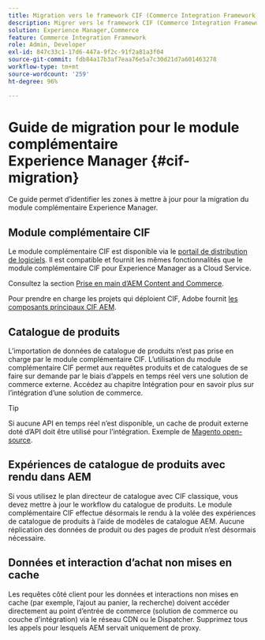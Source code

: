 ```yaml
---
title: Migration vers le framework CIF (Commerce Integration Framework) AEM
description: Migrer vers le framework CIF (Commerce Integration Framework) d’AEM à partir d’une ancienne version.
solution: Experience Manager,Commerce
feature: Commerce Integration Framework
role: Admin, Developer
exl-id: 847c33c1-17d6-447a-9f2c-91f2a81a3f04
source-git-commit: fdb84a17b3af7eaa76e5a7c30d21d7a601463278
workflow-type: tm+mt
source-wordcount: '259'
ht-degree: 96%

---
```


# Guide de migration pour le module complémentaire Experience Manager {#cif-migration}

Ce guide permet d’identifier les zones à mettre à jour pour la migration du module complémentaire Experience Manager.

## Module complémentaire CIF

Le module complémentaire CIF est disponible via le [portail de distribution de logiciels](https://experience.adobe.com/#/downloads/content/software-distribution/fr/aem.html?fulltext=commerce*&2_group.propertyvalues.property=.%2Fjcr%3Acontent%2Fmetadata%2Fdc%3Aversion&2_group.propertyvalues.operation=equals&2_group.propertyvalues.0_values=target-version%3Aaem%2F6-5&orderby=%40jcr%3Acontent%2Fjcr%3AlastModified&orderby.sort=desc&layout=list&p.offset=0&p.limit=16). Il est compatible et fournit les mêmes fonctionnalités que le module complémentaire CIF pour Experience Manager as a Cloud Service.

Consultez la section [Prise en main d’AEM Content and Commerce](getting-started.md).

Pour prendre en charge les projets qui déploient CIF, Adobe fournit [les composants principaux CIF AEM](https://github.com/adobe/aem-core-cif-components).

## Catalogue de produits

L’importation de données de catalogue de produits n’est pas prise en charge par le module complémentaire CIF. L’utilisation du module complémentaire CIF permet aux requêtes produits et de catalogues de se faire sur demande par le biais d’appels en temps réel vers une solution de commerce externe. Accédez au chapitre Intégration pour en savoir plus sur l’intégration d’une solution de commerce.

>[!TIP]
>
>Si aucune API en temps réel n’est disponible, un cache de produit externe doté d’API doit être utilisé pour l’intégration. Exemple de [Magento open-source](https://business.adobe.com/fr/products/magento/open-source.html).

## Expériences de catalogue de produits avec rendu dans AEM

Si vous utilisez le plan directeur de catalogue avec CIF classique, vous devez mettre à jour le workflow du catalogue de produits. Le module complémentaire CIF effectue désormais le rendu à la volée des expériences de catalogue de produits à l’aide de modèles de catalogue AEM. Aucune réplication des données de produit ou des pages de produit n’est désormais nécessaire.

## Données et interaction d’achat non mises en cache

Les requêtes côté client pour les données et interactions non mises en cache (par exemple, l’ajout au panier, la recherche) doivent accéder directement au point d’entrée de commerce (solution de commerce ou couche d’intégration) via le réseau CDN ou le Dispatcher. Supprimez tous les appels pour lesquels AEM servait uniquement de proxy.
